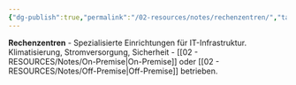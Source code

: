 ```yaml
---
{"dg-publish":true,"permalink":"/02-resources/notes/rechenzentren/","tags":["infrastruktur/zentral","server/standort"],"noteIcon":"","updated":"2025-08-28T20:50:30.000+02:00"}
---
```



**Rechenzentren** - Spezialisierte Einrichtungen für IT-Infrastruktur.
Klimatisierung, Stromversorgung, Sicherheit - [[02 - RESOURCES/Notes/On-Premise\|On-Premise]] oder [[02 - RESOURCES/Notes/Off-Premise\|Off-Premise]] betrieben.